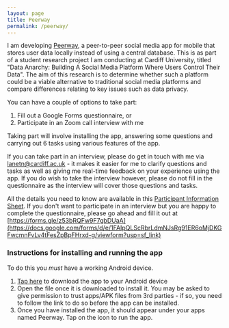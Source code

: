 ```yaml
---
layout: page
title: Peerway
permalink: /peerway/
---
```


I am developing [Peerway](https://github.com/SpectralCascade/peerway), a peer-to-peer social media app for mobile that stores user data locally instead of using a central database.
This is as part of a student research project I am conducting at Cardiff University, titled "Data Anarchy: Building A Social Media Platform Where Users Control Their Data".
The aim of this research is to determine whether such a platform could be a viable alternative to traditional social media platforms and compare differences relating to key issues such as data privacy.

You can have a couple of options to take part:
1. Fill out a Google Forms questionnaire, or
2. Participate in an Zoom call interview with me

Taking part will involve installing the app, answering some questions and carrying out 6 tasks using various features of the app.

If you can take part in an interview, please do get in touch with me via lanetn@cardiff.ac.uk - it makes it easier for me to clarify questions and tasks as well as giving me real-time feedback on your experience using the app. If you do wish to take the interview however, please do not fill in the questionnaire as the interview will cover those questions and tasks.

All the details you need to know are available in this [Participant Information Sheet](PIS.pdf).
If you don't want to participate in an interview but you are happy to complete the questionnaire, please go ahead and fill it out at [https://forms.gle/z53bRQFw9F7gbDUaA](https://docs.google.com/forms/d/e/1FAIpQLScRbrLdmNJsRg91ER6oMjDKGFwcmnFvLv4tFesZpBpFHrxd-g/viewform?usp=sf_link)

### Instructions for installing and running the app
To do this you *must* have a working Android device.
1. [Tap here](https://github.com/SpectralCascade/peerway/releases/download/v2022.05.06.a2/peerway-2022.05.06.a2.apk) to download the app to your Android device
2. Open the file once it is downloaded to install it. You may be asked to give permission to trust apps/APK files from 3rd parties - if so, you need to follow the link to do so before the app can be installed.
3. Once you have installed the app, it should appear under your apps named Peerway. Tap on the icon to run the app.
